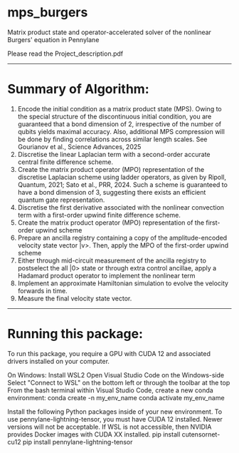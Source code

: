 # mps_burgers
Matrix product state and operator-accelerated solver of the nonlinear Burgers' equation in Pennylane

Please read the Project_description.pdf

___
Summary of Algorithm:
========

1) Encode the initial condition as a matrix product state (MPS). Owing to the special structure of the discontinuous initial condition, you are guaranteed that a bond dimension of 2, irrespective of the number of qubits yields maximal accuracy. Also, additional MPS compression will be done by finding correlations across similar length scales. See Gourianov et al., Science Advances, 2025
2) Discretise the linear Laplacian term with a second-order accurate central finite difference scheme. 
3) Create the matrix product operator (MPO) representation of the discretise Laplacian scheme using ladder operators, as given by Ripoll, Quantum, 2021; Sato et al., PRR, 2024. Such a scheme is guaranteed to have a bond dimension of 3, suggesting there exists an efficient quantum gate representation. 
4) Discretise the first derivative associated with the nonlinear convection term with a first-order upwind finite difference scheme.
5) Create the matrix product operator (MPO) representation of the first-order upwind scheme
6) Prepare an ancilla registry containing a copy of the amplitude-encoded velocity state vector |v>. Then, apply the MPO of the first-order upwind scheme
7) Either through mid-circuit measurement of the ancilla registry to postselect the all |0> state or through extra control ancillae, apply a Hadamard product operator to implement the nonlinear term
8) Implement an approximate Hamiltonian simulation to evolve the velocity forwards in time.
9) Measure the final velocity state vector.

    
____
Running this package: 
========
To run this package, you require a GPU with CUDA 12 and associated drivers installed on your computer. 

On Windows: 
Install WSL2
Open Visual Studio Code on the Windows-side
Select "Connect to WSL" on the bottom left or through the toolbar at the top
From the bash terminal within Visual Studio Code, create a new conda environment: 
conda create -n my_env_name
conda activate my_env_name

Install the following Python packages inside of your new environment. 
To use pennylane-lightning-tensor, you must have CUDA 12 installed. Newer versions will not be acceptable. If WSL is not accessible, then NVIDIA provides Docker images with CUDA XX installed. 
pip install cutensornet-cu12 
pip install pennylane-lightning-tensor

